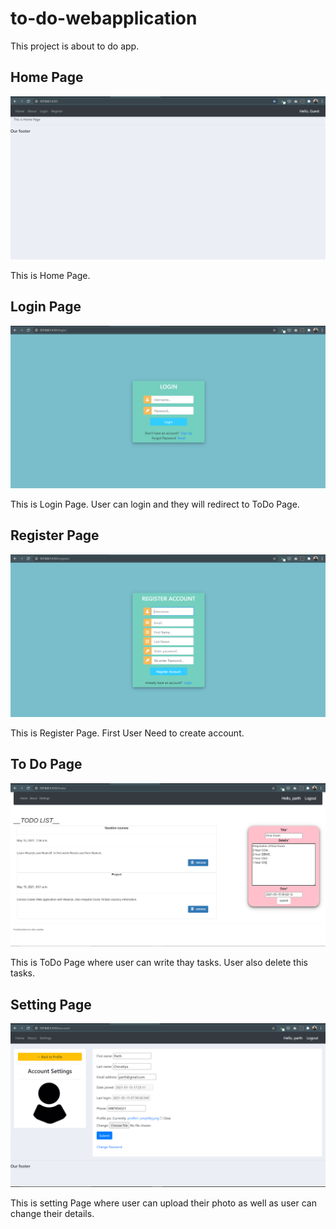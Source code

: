 # to-do-webapplication
This project is about to do app.

## Home Page
![Home Page](https://github.com/parth-chovatiya/to-do-webapplication/blob/main/screenshots/Home_Page.png?raw=true)

This is Home Page.

## Login Page
![Login Page](https://github.com/parth-chovatiya/to-do-webapplication/blob/main/screenshots/login_page.png?raw=true)

This is Login Page. User can login and they will redirect to ToDo Page.

## Register Page
![Register Page](https://github.com/parth-chovatiya/to-do-webapplication/blob/main/screenshots/register_page.png?raw=true)

This is Register Page. First User Need to create account.

## To Do Page
![To Do Page](https://github.com/parth-chovatiya/to-do-webapplication/blob/main/screenshots/add_detils.png?raw=true)

This is ToDo Page where user can write thay tasks. User also delete this tasks.

## Setting Page
![Setting Page](https://github.com/parth-chovatiya/to-do-webapplication/blob/main/screenshots/settings.png?raw=true)

This is setting Page where user can upload their photo as well as user can change their details.
